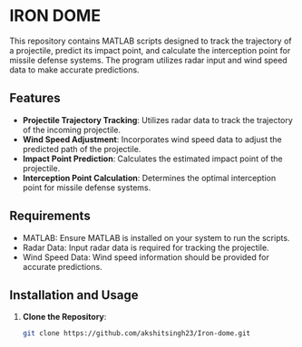 # IRON DOME

This repository contains MATLAB scripts designed to track the trajectory of a projectile, predict its impact point, and calculate the interception point for missile defense systems. The program utilizes radar input and wind speed data to make accurate predictions.

## Features

- **Projectile Trajectory Tracking**: Utilizes radar data to track the trajectory of the incoming projectile.
- **Wind Speed Adjustment**: Incorporates wind speed data to adjust the predicted path of the projectile.
- **Impact Point Prediction**: Calculates the estimated impact point of the projectile.
- **Interception Point Calculation**: Determines the optimal interception point for missile defense systems.

## Requirements

- MATLAB: Ensure MATLAB is installed on your system to run the scripts.
- Radar Data: Input radar data is required for tracking the projectile.
- Wind Speed Data: Wind speed information should be provided for accurate predictions.

## Installation and Usage

1. **Clone the Repository**:
   ```bash
   git clone https://github.com/akshitsingh23/Iron-dome.git

